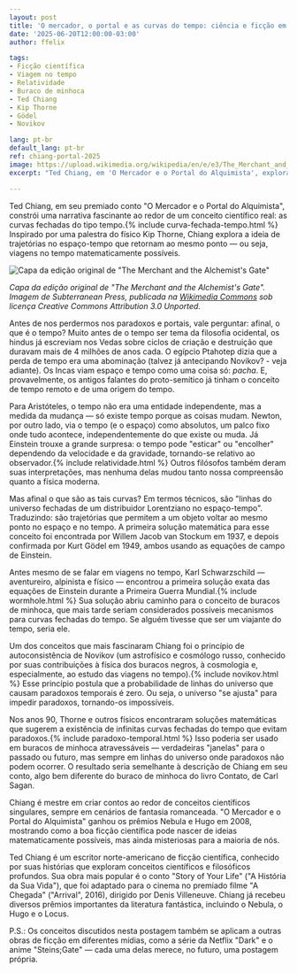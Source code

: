 ```yaml
---
layout: post
title: 'O mercador, o portal e as curvas do tempo: ciência e ficção em Ted Chiang'
date: '2025-06-20T12:00:00-03:00'
author: ffelix

tags:
- Ficção científica
- Viagem no tempo
- Relatividade
- Buraco de minhoca
- Ted Chiang
- Kip Thorne
- Gödel
- Novikov

lang: pt-br
default_lang: pt-br
ref: chiang-portal-2025
image: https://upload.wikimedia.org/wikipedia/en/e/e3/The_Merchant_and_the_Alchemist%27s_Gate.jpg
excerpt: "Ted Chiang, em 'O Mercador e o Portal do Alquimista', explora as curvas fechadas do tipo tempo e a ciência da viagem temporal, misturando física real e ficção. Inspirado por Kip Thorne, Chiang discute paradoxos, buracos de minhoca e o princípio de autoconsistência de Novikov."

---
```


Ted Chiang, em seu premiado conto "O Mercador e o Portal do Alquimista", constrói uma narrativa fascinante ao redor de um conceito científico real: as curvas fechadas do tipo tempo.{% include curva-fechada-tempo.html %} Inspirado por uma palestra do físico Kip Thorne, Chiang explora a ideia de trajetórias no espaço-tempo que retornam ao mesmo ponto — ou seja, viagens no tempo matematicamente possíveis.
<!--more-->

![Capa da edição original de "The Merchant and the Alchemist's Gate"](https://upload.wikimedia.org/wikipedia/en/e/e3/The_Merchant_and_the_Alchemist%27s_Gate.jpg)

*Capa da edição original de "The Merchant and the Alchemist's Gate". Imagem de Subterranean Press, publicada na [Wikimedia Commons](https://en.wikipedia.org/wiki/File:The_Merchant_and_the_Alchemist%27s_Gate.jpg) sob licença Creative Commons Attribution 3.0 Unported.*

Antes de nos perdermos nos paradoxos e portais, vale perguntar: afinal, o que é o tempo? Muito antes de o tempo ser tema da filosofia ocidental, os hindus já escreviam nos Vedas sobre ciclos de criação e destruição que duravam mais de 4 milhões de anos cada. O egípcio Ptahotep dizia que a perda de tempo era uma abominação (talvez já antecipando Novikov? - veja adiante). Os Incas viam espaço e tempo como uma coisa só: *pacha*. E, provavelmente, os antigos falantes do proto-semítico já tinham o conceito de tempo remoto e de uma origem do tempo.

Para Aristóteles, o tempo não era uma entidade independente, mas a medida da mudança — só existe tempo porque as coisas mudam. Newton, por outro lado, via o tempo (e o espaço) como absolutos, um palco fixo onde tudo acontece, independentemente do que existe ou muda. Já Einstein trouxe a grande surpresa: o tempo pode "esticar" ou "encolher" dependendo da velocidade e da gravidade, tornando-se relativo ao observador.{% include relatividade.html %} Outros filósofos também deram suas interpretações, mas nenhuma delas mudou tanto nossa compreensão quanto a física moderna.

Mas afinal o que são as tais curvas? Em termos técnicos, são "linhas do universo fechadas de um distribuidor Lorentziano no espaço-tempo". Traduzindo: são trajetórias que permitem a um objeto voltar ao mesmo ponto no espaço e no tempo. A primeira solução matemática para esse conceito foi encontrada por Willem Jacob van Stockum em 1937, e depois confirmada por Kurt Gödel em 1949, ambos usando as equações de campo de Einstein.

Antes mesmo de se falar em viagens no tempo, Karl Schwarzschild — aventureiro, alpinista e físico — encontrou a primeira solução exata das equações de Einstein durante a Primeira Guerra Mundial.{% include wormhole.html %} Sua solução abriu caminho para o conceito de buracos de minhoca, que mais tarde seriam considerados possíveis mecanismos para curvas fechadas do tempo. Se alguém tivesse que ser um viajante do tempo, seria ele.

Um dos conceitos que mais fascinaram Chiang foi o princípio de autoconsistência de Novikov (um astrofísico e cosmólogo russo, conhecido por suas contribuições à física dos buracos negros, à cosmologia e, especialmente, ao estudo das viagens no tempo).{% include novikov.html %} Esse princípio postula que a probabilidade de linhas do universo que causam paradoxos temporais é zero. Ou seja, o universo "se ajusta" para impedir paradoxos, tornando-os impossíveis.

Nos anos 90, Thorne e outros físicos encontraram soluções matemáticas que sugerem a existência de infinitas curvas fechadas do tempo que evitam paradoxos.{% include paradoxo-temporal.html %} Isso poderia ser usado em buracos de minhoca atravessáveis — verdadeiras "janelas" para o passado ou futuro, mas sempre em linhas do universo onde paradoxos não podem ocorrer. O resultado seria semelhante à descrição de Chiang em seu conto, algo bem diferente do buraco de minhoca do livro Contato, de Carl Sagan.

Chiang é mestre em criar contos ao redor de conceitos científicos singulares, sempre em cenários de fantasia romanceada. "O Mercador e o Portal do Alquimista" ganhou os prêmios Nebula e Hugo em 2008, mostrando como a boa ficção científica pode nascer de ideias matematicamente possíveis, mas ainda misteriosas para a maioria de nós.

Ted Chiang é um escritor norte-americano de ficção científica, conhecido por suas histórias que exploram conceitos científicos e filosóficos profundos. Sua obra mais popular é o conto "Story of Your Life" ("A História da Sua Vida"), que foi adaptado para o cinema no premiado filme "A Chegada" ("Arrival", 2016), dirigido por Denis Villeneuve. Chiang já recebeu diversos prêmios importantes da literatura fantástica, incluindo o Nebula, o Hugo e o Locus.

P.S.: Os conceitos discutidos nesta postagem também se aplicam a outras obras de ficção em diferentes mídias, como a série da Netflix "Dark" e o anime "Steins;Gate" — cada uma delas merece, no futuro, uma postagem própria.
